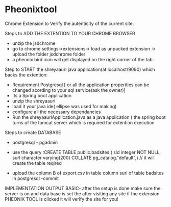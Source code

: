 # Pheonixtool
Chrome Extension to Verify the autenticity of the current site.



Steps to ADD THE EXTENTION TO YOUR CHROME BROWSER
- unzip the jsdchrome
- go to chrome settings->extensions-> load as unpacked extension -> upload the folder jsdchrome folder
- a pheonix bird icon will get displayed on the right corner of the tab.


Step to START the shreyaaurl java application(at:localhost\9090) which backs the extention:
- Requirement Postgresql [ or all the application properities can be changed acording to your sql service(ask the owner)]
- Its a Spring boot application
- unzip the shreyaaurl 
- load it your java ide( ellipse was used for making)
- configure all the necessary dependancies
- Run the shreyaaurlApplication.java as a java application ( the spring boot turns of the tomcat server which is required for extention execution


Steps to create DATABASE
- postgresql - pgadmin
- use the query :CREATE TABLE public.badsites
(
    sid integer NOT NULL,
    surl character varying(200) COLLATE pg_catalog."default",) // it will create the table reqired
    
- upload the column B of export.csv in table column surl of table badsites in postgresql
-commit

IMPLEMENTATION OUTPUT BASIC-
after the setup is done make sure the server is on and data base is set
the after visiting any site if the extension PHEONIX TOOL is clicked it will verify the site for you! 
